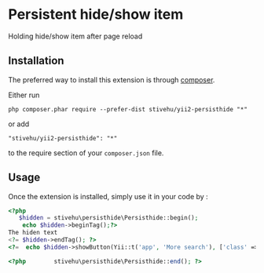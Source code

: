 Persistent hide/show item
=========================
Holding hide/show item after page reload

Installation
------------

The preferred way to install this extension is through [composer](http://getcomposer.org/download/).

Either run

```
php composer.phar require --prefer-dist stivehu/yii2-persisthide "*"
```

or add

```
"stivehu/yii2-persisthide": "*"
```

to the require section of your `composer.json` file.


Usage
-----

Once the extension is installed, simply use it in your code by  :

```php
<?php     
   $hidden = stivehu\persisthide\Persisthide::begin();
    echo $hidden->beginTag();?>
The hiden text
<?= $hidden->endTag(); ?>
<?=  echo $hidden->showButton(Yii::t('app', 'More search'), ['class' => 'btn btn-primary']); ?>

<?php        stivehu\persisthide\Persisthide::end(); ?>
```